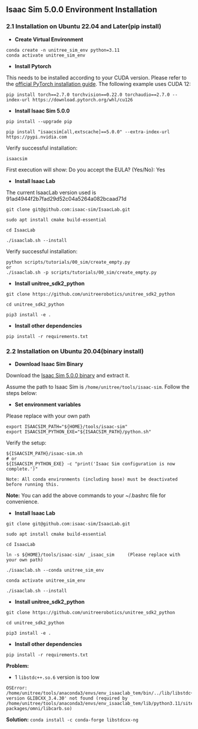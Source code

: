 ## Isaac Sim 5.0.0 Environment Installation
### 2.1 Installation on Ubuntu 22.04 and Later(pip install)

- **Create Virtual Environment**

```
conda create -n unitree_sim_env python=3.11
conda activate unitree_sim_env
```
- **Install Pytorch**

This needs to be installed according to your CUDA version. Please refer to the [official PyTorch installation guide](https://pytorch.org/get-started/locally/). The following example uses CUDA 12:

```
pip install torch==2.7.0 torchvision==0.22.0 torchaudio==2.7.0 --index-url https://download.pytorch.org/whl/cu126
```
- **Install Isaac Sim 5.0.0**

```
pip install --upgrade pip

pip install "isaacsim[all,extscache]==5.0.0" --extra-index-url https://pypi.nvidia.com
```
Verify successful installation:
```
isaacsim
```
First execution will show: Do you accept the EULA? (Yes/No):  Yes

-  **Install Isaac Lab**

The current IsaacLab version used is 91ad4944f2b7fad29d52c04a5264a082bcaad71d

```
git clone git@github.com:isaac-sim/IsaacLab.git

sudo apt install cmake build-essential

cd IsaacLab

./isaaclab.sh --install 

```

Verify successful installation:
```
python scripts/tutorials/00_sim/create_empty.py
or
./isaaclab.sh -p scripts/tutorials/00_sim/create_empty.py
```

- **Install unitree_sdk2_python**

```
git clone https://github.com/unitreerobotics/unitree_sdk2_python

cd unitree_sdk2_python

pip3 install -e .
```

- **Install other dependencies**
```
pip install -r requirements.txt
```

### 2.2 Installation on Ubuntu 20.04(binary install)

- **Download Isaac Sim Binary**

Download the [Isaac Sim 5.0.0 binary](https://docs.isaacsim.omniverse.nvidia.com/latest/installation/download.html#download-isaac-sim-shortl) and extract it.

Assume the path to Isaac Sim is ``/home/unitree/tools/isaac-sim``. Follow the steps below:

- **Set environment variables**

Please replace with your own path

```
export ISAACSIM_PATH="${HOME}/tools/isaac-sim"            
export ISAACSIM_PYTHON_EXE="${ISAACSIM_PATH}/python.sh"  
```
Verify the setup:
```
${ISAACSIM_PATH}/isaac-sim.sh
# or
${ISAACSIM_PYTHON_EXE} -c "print('Isaac Sim configuration is now complete.')"

Note: All conda environments (including base) must be deactivated before running this.
```
**Note:** You can add the above commands to your ~/.bashrc file for convenience.

- **Install Isaac Lab**

```
git clone git@github.com:isaac-sim/IsaacLab.git

sudo apt install cmake build-essential

cd IsaacLab

ln -s ${HOME}/tools/isaac-sim/ _isaac_sim     (Please replace with your own path)

./isaaclab.sh --conda unitree_sim_env

conda activate unitree_sim_env

./isaaclab.sh --install

```

- **Install unitree_sdk2_python**

```
git clone https://github.com/unitreerobotics/unitree_sdk2_python

cd unitree_sdk2_python

pip3 install -e .

```

- **Install other dependencies**

```
pip install -r requirements.txt
```

**Problem:**

* 1 `libstdc++.so.6` version is too low

```
OSError: /home/unitree/tools/anaconda3/envs/env_isaaclab_tem/bin/../lib/libstdc++.so.6: version GLIBCXX_3.4.30' not found (required by /home/unitree/tools/anaconda3/envs/env_isaaclab_tem/lib/python3.11/site-packages/omni/libcarb.so)
```
**Solution:**
`conda install -c conda-forge libstdcxx-ng`
